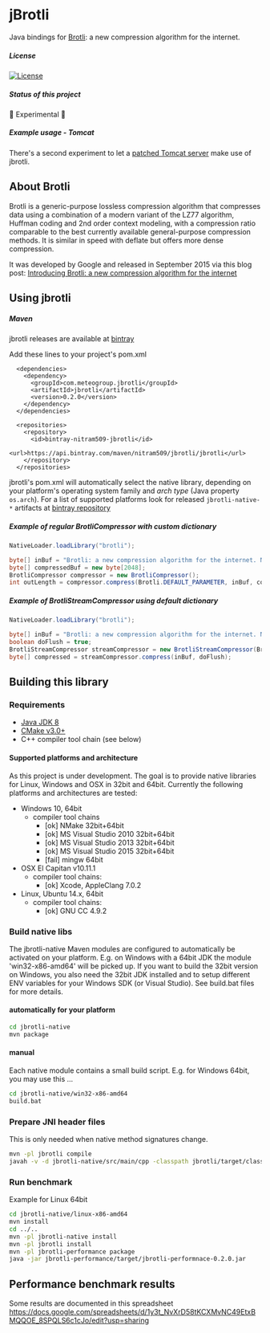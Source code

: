 
jBrotli
=========================================

Java bindings for [Brotli](https://github.com/google/brotli.git): a new compression algorithm for the internet.

##### License

[![License](https://img.shields.io/:license-Apache%202.0-blue.svg)](http://www.apache.org/licenses/LICENSE-2.0)

##### Status of this project

🚨 Experimental 🚀

##### Example usage - Tomcat

There's a second experiment to let a [patched Tomcat server](https://github.com/nitram509/tomcat80) make use of jbrotli.


## About Brotli

Brotli is a generic-purpose lossless compression algorithm that compresses data using a combination of a modern variant of the LZ77 algorithm,
Huffman coding and 2nd order context modeling, with a compression ratio comparable to the best currently available general-purpose compression methods.
It is similar in speed with deflate but offers more dense compression.

It was developed by Google and released in September 2015 via this blog post:
[Introducing Brotli: a new compression algorithm for the internet](http://google-opensource.blogspot.de/2015/09/introducing-brotli-new-compression.html)


## Using jbrotli

##### Maven
jbrotli releases are available at [bintray](https://bintray.com/nitram509/jbrotli/jbrotli/)

Add these lines to your project's pom.xml
```
  <dependencies>
    <dependency>
      <groupId>com.meteogroup.jbrotli</groupId>
      <artifactId>jbrotli</artifactId>
      <version>0.2.0</version>
    </dependency>
  </dependencies>

  <repositories>
    <repository>
      <id>bintray-nitram509-jbrotli</id>
      <url>https://api.bintray.com/maven/nitram509/jbrotli/jbrotli</url>
    </repository>
  </repositories>
```

jbrotli's pom.xml will automatically select the native library,
depending on your platform's operating system family and *arch type* (Java property ```os.arch```).
For a list of supported platforms look for released ```jbrotli-native-*``` artifacts at 
[bintray repository](https://bintray.com/nitram509/jbrotli/jbrotli#files/com/meteogroup/jbrotli)

##### Example of regular BrotliCompressor with custom dictionary

```java
NativeLoader.loadLibrary("brotli");

byte[] inBuf = "Brotli: a new compression algorithm for the internet. Now available for Java!".getBytes();
byte[] compressedBuf = new byte[2048];
BrotliCompressor compressor = new BrotliCompressor();
int outLength = compressor.compress(Brotli.DEFAULT_PARAMETER, inBuf, compressedBuf);
```

##### Example of BrotliStreamCompressor using default dictionary
 
```java
NativeLoader.loadLibrary("brotli");

byte[] inBuf = "Brotli: a new compression algorithm for the internet. Now available for Java!".getBytes();
boolean doFlush = true;
BrotliStreamCompressor streamCompressor = new BrotliStreamCompressor(Brotli.DEFAULT_PARAMETER);
byte[] compressed = streamCompressor.compress(inBuf, doFlush);
```


## Building this library

### Requirements

* [Java JDK 8](http://www.oracle.com/technetwork/java/javase/downloads/index.html)
* [CMake v3.0+](https://cmake.org/)
* C++ compiler tool chain (see below)


#### Supported platforms and architecture

As this project is under development.
The goal is to provide native libraries for Linux, Windows and OSX in 32bit and 64bit. 
Currently the following platforms and architectures are tested:

* Windows 10, 64bit
   * compiler tool chains
      * [ok] NMake 32bit+64bit
      * [ok] MS Visual Studio 2010 32bit+64bit
      * [ok] MS Visual Studio 2013 32bit+64bit
      * [ok] MS Visual Studio 2015 32bit+64bit
      * [fail] mingw 64bit
* OSX El Capitan v10.11.1
   * compiler tool chains:
      * [ok] Xcode, AppleClang 7.0.2
* Linux, Ubuntu 14.x, 64bit
   * compiler tool chains:
      * [ok] GNU CC 4.9.2


### Build native libs

The jbrotli-native Maven modules are configured to automatically be activated on your platform.
E.g. on Windows with a 64bit JDK the module 'win32-x86-amd64' will be picked up.
If you want to build the 32bit version on Windows, you also need the 32bit JDK installed
and to setup different ENV variables for your Windows SDK (or Visual Studio).
See build.bat files for more details.


#### automatically for your platform

```bash
cd jbrotli-native
mvn package
```


#### manual

Each native module contains a small build script.
E.g. for Windows 64bit, you may use this ...

```bash
cd jbrotli-native/win32-x86-amd64
build.bat
```


### Prepare JNI header files

This is only needed when native method signatures change.

```bash
mvn -pl jbrotli compile
javah -v -d jbrotli-native/src/main/cpp -classpath jbrotli/target/classes com.meteogroup.jbrotli.BrotliCompressor com.meteogroup.jbrotli.BrotliDeCompressor com.meteogroup.jbrotli.BrotliStreamCompressor com.meteogroup.jbrotli.BrotliStreamDeCompressor com.meteogroup.jbrotli.BrotliError
```

### Run benchmark

Example for Linux 64bit
```bash
cd jbrotli-native/linux-x86-amd64
mvn install
cd ../..
mvn -pl jbrotli-native install
mvn -pl jbrotli install
mvn -pl jbrotli-performance package
java -jar jbrotli-performance/target/jbrotli-performnace-0.2.0.jar
```

## Performance benchmark results

Some results are documented in this spreadsheet
https://docs.google.com/spreadsheets/d/1y3t_NvXrD58tKCXMvNC49EtxBMQQOE_8SPQLS6c1cJo/edit?usp=sharing
